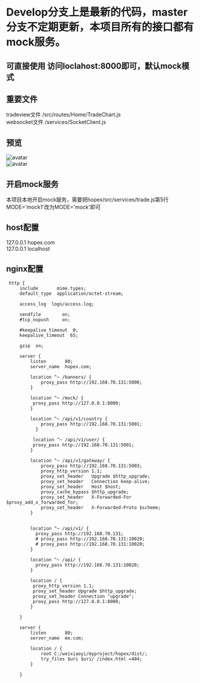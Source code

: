 # Develop分支上是最新的代码，master分支不定期更新，本项目所有的接口都有mock服务。

## 可直接使用 访问loclahost:8000即可，默认mock模式

## 重要文件
tradeview文件 /src/routes/Home/TradeChart.js   
websocket文件  /services/SocketClient.js

## 预览
![avatar](http://p09oq805j.bkt.clouddn.com/hopex_black.png)   
![avatar](http://p09oq805j.bkt.clouddn.com/hopex_white.png)

## 开启mock服务
本项目本地开启mock服务，需要把hopex/src/services/trade.js第5行MODE='mock1'改为MODE='mock'即可

## host配置
127.0.0.1 hopex.com  
127.0.0.1 localhost

## nginx配置
```
 http {
     include       mime.types;
     default_type  application/octet-stream;
 
     access_log  logs/access.log;
 
     sendfile        on;
     #tcp_nopush     on;
 
     #keepalive_timeout  0;
     keepalive_timeout  65;
 
     gzip  on;
 
     server {
         listen       80;
         server_name  hopex.com;
 
         location ^~ /banners/ {
             proxy_pass http://192.168.70.131:5000;
         }
 
         location ^~ /mock/ {
          proxy_pass http://127.0.0.1:8000;
         }
 
         location ^~ /api/v1/country {
             proxy_pass http://192.168.70.131:5001;
           }
 
          location ^~ /api/v1/user/ {
          proxy_pass http://192.168.70.131:5001;
         }
 
         location ^~ /api/v1/gateway/ {
             proxy_pass http://192.168.70.131:5003;
             proxy_http_version 1.1;
             proxy_set_header   Upgrade $http_upgrade;
             proxy_set_header   Connection keep-alive;
             proxy_set_header   Host $host;
             proxy_cache_bypass $http_upgrade;
             proxy_set_header   X-Forwarded-For $proxy_add_x_forwarded_for;
             proxy_set_header   X-Forwarded-Proto $scheme;
         }
 
 
         location ^~ /api/v1/ {
           proxy_pass http://192.168.70.131;
           # proxy_pass http://192.168.70.131:10020;
           # proxy_pass http://192.168.70.131:10020;
         }
 
         location ^~ /api/ {
           proxy_pass http://192.168.70.131:10020;
         }
 
         location / {
          proxy_http_version 1.1;
          proxy_set_header Upgrade $http_upgrade;
          proxy_set_header Connection "upgrade";
          proxy_pass http://127.0.0.1:8000;
         }
 
     }
 
     server {
         listen       80;
         server_name  me.com;
 
         location / {
             root C:/weixiaoyi/myproject/hopex/dist/;
             try_files $uri $uri/ /index.html =404;
         }
 
     }
```


